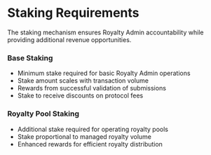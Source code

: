 # Staking Requirements

The staking mechanism ensures Royalty Admin accountability while providing additional revenue opportunities.

### Base Staking

* Minimum stake required for basic Royalty Admin operations
* Stake amount scales with transaction volume
* Rewards from successful validation of submissions
* Stake to receive discounts on protocol fees

### Royalty Pool Staking

* Additional stake required for operating royalty pools
* Stake proportional to managed royalty volume
* Enhanced rewards for efficient royalty distribution

